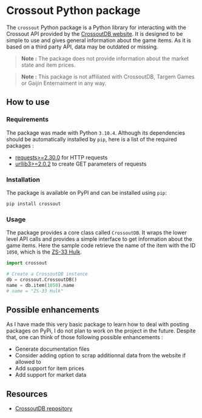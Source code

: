 # Crossout Python package

The `crossout` Python package is a Python library for interacting with the Crossout API provided by the [CrossoutDB website](https://crossoutdb.com). It is designed to be simple to use and gives general information about the game items. As it is based on a third party API, data may be outdated or missing.

> **Note :** The package does not provide information about the market state and item prices.

> **Note :** This package is not affiliated with CrossoutDB, Targem Games or Gaijin Enternaiment in any way.

## How to use

### Requirements

The package was made with Python `3.10.4`. Although its dependencies should be automatically installed by `pip`, here is a list of the required packages :

- [requests>=2.30.0](https://pypi.org/project/requests/) for HTTP requests
- [urllib3>=2.0.2](https://pypi.org/project/urllib3/) to create GET parameters of requests

### Installation

The package is available on PyPI and can be installed using `pip`:

```bash
pip install crossout
```

### Usage

The package provides a core class called `CrossoutDB`. It wraps the lower level API calls and provides a simple interface to get information about the game items. Here the sample code retrieve the name of the item with the ID `1050`, which is the [ZS-33 Hulk](https://crossoutdb.com/item/1050).

```python
import crossout

# Create a CrossoutDB instance
db = crossout.CrossoutDB()
name = db.item(1050).name
# name = "ZS-33 Hulk"
```

## Possible enhancements

As I have made this very basic package to learn how to deal with posting packages on PyPi, I do not plan to work on the project in the future. Despite that, one can think of those following possible enhancements :

- Generate documentation files
- Consider adding option to scrap additionnal data from the website if allowed to
- Add support for item prices
- Add support for market data

## Resources

- [CrossoutDB repository](https://github.com/Zicore/CrossoutMarket)
